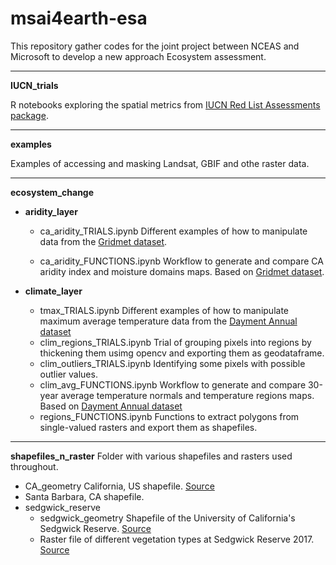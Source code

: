 # msai4earth-esa

This repository gather codes for the joint project between NCEAS and Microsoft to develop a new approach Ecosystem assessment.

----

**IUCN_trials**

R notebooks exploring the spatial metrics from [IUCN Red List Assessments package](https://cran.r-project.org/web/packages/redlistr/vignettes/redlistr-vignette.html). 

-----

**examples**

Examples of accessing and masking Landsat, GBIF and othe raster data.

-----

**ecosystem_change**

- **aridity_layer**
  - ca_aridity_TRIALS.ipynb
  Different examples of how to manipulate data from the [Gridmet dataset](https://planetarycomputer.microsoft.com/dataset/gridmet).
 
  - ca_aridity_FUNCTIONS.ipynb
  Workflow to generate and compare CA aridity index and moisture domains maps. Based on [Gridmet dataset](https://planetarycomputer.microsoft.com/dataset/gridmet).
 
 
- **climate_layer**
  - tmax_TRIALS.ipynb
  Different examples of how to manipulate maximum average temperature data from the [Dayment Annual dataset](https://planetarycomputer.microsoft.com/dataset/daymet-annual-na)
  - clim_regions_TRIALS.ipynb
  Trial of grouping pixels into regions by thickening them usimg opencv and exporting them as geodataframe.
  - clim_outliers_TRIALS.ipynb
  Identifying some pixels with possible outlier values.
  - clim_avg_FUNCTIONS.ipynb
  Workflow to generate and compare 30-year average temperature normals and temperature regions maps. Based on [Dayment Annual dataset](https://planetarycomputer.microsoft.com/dataset/daymet-annual-na)
  - regions_FUNCTIONS.ipynb
  Functions to extract polygons from single-valued rasters and export them as shapefiles.

-----
  
**shapefiles_n_raster**
Folder with various shapefiles and rasters used throughout.
- CA_geometry
  California, US shapefile. [Source](https://data.ca.gov/dataset/ca-geographic-boundaries)
- Santa Barbara, CA shapefile. 
- sedgwick_reserve
  - sedgwick_geometry
  Shapefile of the University of California's Sedgwick Reserve. [Source](https://www.dropbox.com/sh/kwt1dvdsloe5fep/AAA-HJPYdnPEOoSdD6dJKKMma/Sedgwick%20Reserve%20(32)?dl=0&preview=Sedgwick.zip&subfolder_nav_tracking=1)
  - Raster file of different vegetation types at Sedgwick Reserve 2017. [Source](https://databasin.org/datasets/6693af651946425c8633551df0457526/)


  
 

